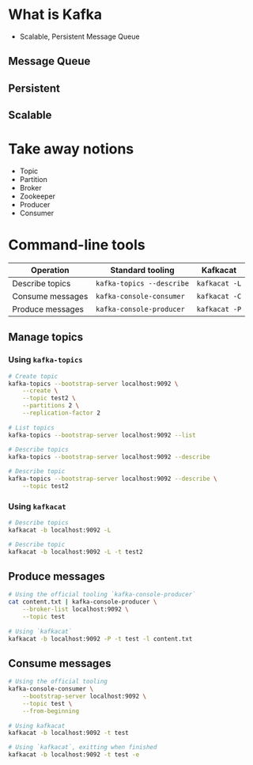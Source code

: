 # What is Kafka

  * Scalable, Persistent Message Queue
  
## Message Queue

## Persistent

## Scalable

# Take away notions
  * Topic
  * Partition
  * Broker
  * Zookeeper
  * Producer
  * Consumer
   

# Command-line tools

| Operation | Standard tooling | Kafkacat |
| ---       | ---              |  -----   |
| Describe topics  | `kafka-topics --describe` | `kafkacat -L` |
| Consume messages | `kafka-console-consumer`  | `kafkacat -C` |
| Produce messages | `kafka-console-producer`  | `kafkacat -P` |

## Manage topics

### Using `kafka-topics`

```bash
# Create topic
kafka-topics --bootstrap-server localhost:9092 \
    --create \
    --topic test2 \
    --partitions 2 \
    --replication-factor 2
    
# List topics
kafka-topics --bootstrap-server localhost:9092 --list
    
# Describe topics
kafka-topics --bootstrap-server localhost:9092 --describe

# Describe topic
kafka-topics --bootstrap-server localhost:9092 --describe \
    --topic test2
```

### Using `kafkacat`

```bash
# Describe topics
kafkacat -b localhost:9092 -L

# Describe topic
kafkacat -b localhost:9092 -L -t test2
```

## Produce messages

```bash
# Using the official tooling `kafka-console-producer`
cat content.txt | kafka-console-producer \
    --broker-list localhost:9092 \
    --topic test
    
# Using `kafkacat`
kafkacat -b localhost:9092 -P -t test -l content.txt
```

## Consume messages

```bash
# Using the official tooling
kafka-console-consumer \
    --bootstrap-server localhost:9092 \
    --topic test \
    --from-beginning
    
# Using kafkacat
kafkacat -b localhost:9092 -t test

# Using `kafkacat`, exitting when finished
kafkacat -b localhost:9092 -t test -e
```
